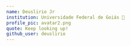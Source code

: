 ```yaml
---
name: Deuslirio Jr
institution: Universidade Federal de Goiás 🚩
profile_pic: avatar2.png
quote: Keep looking up!
github_user: deuslirio
---
```

